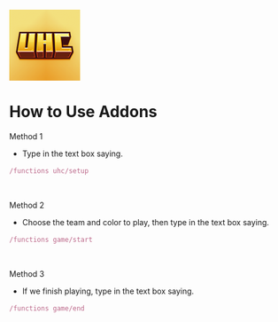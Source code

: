 
<br/>
    <a href="https://discord.gg/gtqfbmvTJK" >
        <img src="https://github.com/SolightzZ/UltraHaardcore/blob/main/img/logo%20UHC%20128.png" align="center" >
    </a>

# How to Use Addons
Method 1 
- Type in the text box saying. 
```js
/functions uhc/setup
```
<br>

Method 2
- Choose the team and color to play, then type in the text box saying.
```js
/functions game/start
```
<br>

Method 3
- If we finish playing, type in the text box saying.
```js
/functions game/end
```
